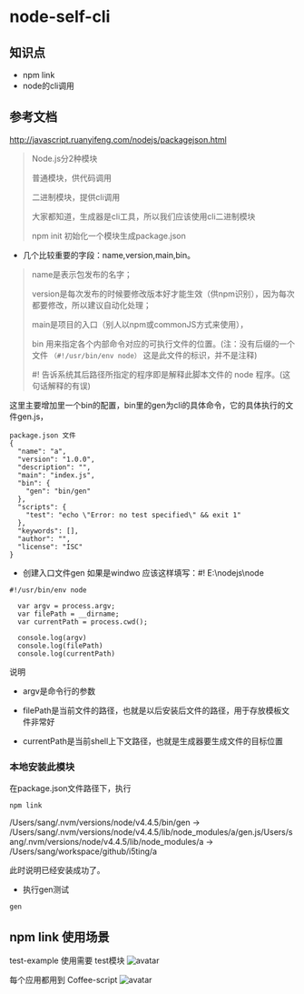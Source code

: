 # node-self-cli

## 知识点
* npm link
* node的cli调用

## 参考文档
http://javascript.ruanyifeng.com/nodejs/packagejson.html

> Node.js分2种模块
> 
> 普通模块，供代码调用
>
> 二进制模块，提供cli调用
>
> 大家都知道，生成器是cli工具，所以我们应该使用cli二进制模块
>
> npm init 初始化一个模块生成package.json

* 几个比较重要的字段：name,version,main,bin。

> name是表示包发布的名字；
>
> version是每次发布的时候要修改版本好才能生效（供npm识别），因为每次都要修改，所以建议自动化处理；
>
> main是项目的入口（别人以npm或commonJS方式来使用），
>
> bin 用来指定各个内部命令对应的可执行文件的位置。(注：没有后缀的一个文件 `（#!/usr/bin/env node）` 这是此文件的标识，并不是注释)
>
>  #! 告诉系统其后路径所指定的程序即是解释此脚本文件的 node 程序。(这句话解释的有误)
>
这里主要增加里一个bin的配置，bin里的gen为cli的具体命令，它的具体执行的文件gen.js，

```
package.json 文件
{
  "name": "a",
  "version": "1.0.0",
  "description": "",
  "main": "index.js",
  "bin": {
    "gen": "bin/gen"
  },
  "scripts": {
    "test": "echo \"Error: no test specified\" && exit 1"
  },
  "keywords": [],
  "author": "",
  "license": "ISC"
}
```
* 创建入口文件gen
如果是windwo 应该这样填写：#! E:\nodejs\node

```
#!/usr/bin/env node

  var argv = process.argv;
  var filePath = __dirname;
  var currentPath = process.cwd();

  console.log(argv)
  console.log(filePath)
  console.log(currentPath)
```
说明

* argv是命令行的参数

* filePath是当前文件的路径，也就是以后安装后文件的路径，用于存放模板文件非常好

* currentPath是当前shell上下文路径，也就是生成器要生成文件的目标位置

### 本地安装此模块

在package.json文件路径下，执行

```
npm link
```

/Users/sang/.nvm/versions/node/v4.4.5/bin/gen -> /Users/sang/.nvm/versions/node/v4.4.5/lib/node_modules/a/gen.js/Users/sang/.nvm/versions/node/v4.4.5/lib/node_modules/a -> /Users/sang/workspace/github/i5ting/a

此时说明已经安装成功了。

* 执行gen测试
```
gen
```



## npm link 使用场景
test-example 使用需要 test模块
![avatar](http://baidu.com/pic/doge.png)

每个应用都用到 Coffee-script
![avatar](http://baidu.com/pic/doge.png)
